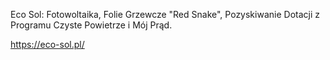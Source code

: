 Eco Sol: Fotowoltaika, Folie Grzewcze "Red Snake", Pozyskiwanie Dotacji z Programu Czyste Powietrze i Mój Prąd.

https://eco-sol.pl/